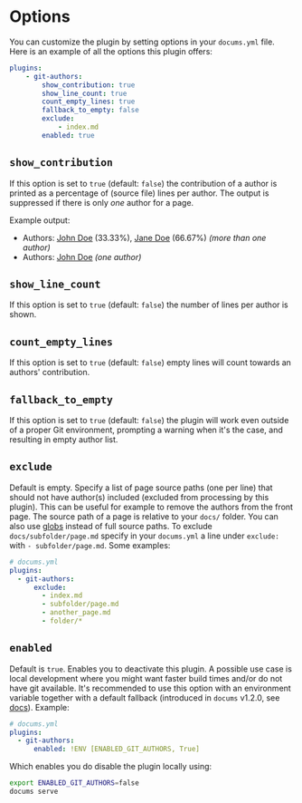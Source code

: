 # Options

You can customize the plugin by setting options in your `docums.yml` file. Here is an example of all the options this plugin offers:

```yaml
plugins:
    - git-authors:
        show_contribution: true
        show_line_count: true
        count_empty_lines: true
        fallback_to_empty: false
        exclude:
            - index.md
        enabled: true
```

## `show_contribution`

If this option is set to `true` (default: `false`) the contribution of a author is
printed as a percentage of (source file) lines per author. The output is
suppressed if there is only *one* author for a page.

Example output:

* Authors: [John Doe](#) (33.33%), [Jane Doe](#) (66.67%) *(more than one author)*
* Authors: [John Doe](#) *(one author)*

## `show_line_count`

If this option is set to `true` (default: `false`) the number of lines per author is shown.

## `count_empty_lines`

If this option is set to `true` (default: `false`) empty lines will count towards an authors' contribution.

## `fallback_to_empty`

If this option is set to `true` (default: `false`) the plugin will work even outside of a proper Git environment, prompting a warning when it's the case, and resulting in empty author list.

## `exclude`

Default is empty. Specify a list of page source paths (one per line) that should not have author(s) included (excluded from processing by this plugin). This can be useful for example to remove the authors from the front page. The source path of a page is relative to your `docs/` folder. You can also use [globs](https://docs.python.org/3/library/glob.html) instead of full source paths. To exclude `docs/subfolder/page.md` specify in your `docums.yml` a line under `exclude:` with `- subfolder/page.md`. Some examples:

```yaml
# docums.yml
plugins:
  - git-authors:
      exclude:
        - index.md
        - subfolder/page.md
        - another_page.md
        - folder/*
```

## `enabled`

Default is `true`. Enables you to deactivate this plugin. A possible use case is local development where you might want faster build times and/or do not have git available. It's recommended to use this option with an environment variable together with a default fallback (introduced in `docums` v1.2.0, see [docs](https://khanhduy1407.github.io/docums/user-guide/configuration/#environment-variables)). Example:

```yaml
# docums.yml
plugins:
  - git-authors:
      enabled: !ENV [ENABLED_GIT_AUTHORS, True]
```

Which enables you do disable the plugin locally using:

```bash
export ENABLED_GIT_AUTHORS=false
docums serve
```
